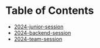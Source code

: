 # Table of Contents
- [2024-junior-session](2024-junior-session/README.md)
- [2024-backend-session](2024-backend-session/README.md)
- [2024-team-session](2024-team-session/README.md)
